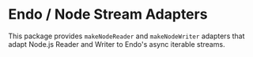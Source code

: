 # Endo / Node Stream Adapters

This package provides `makeNodeReader` and `makeNodeWriter` adapters that adapt
Node.js Reader and Writer to Endo's async iterable streams.
